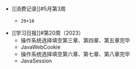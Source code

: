 - [[消费记录]]#5月第3周
	- ```calc
	  20+10
	  ```
- [[学习日报]]#第20周（2023）
	- 操作系统选择填空第三章、第四章、第五章完毕
	- JavaWebCookie
	- 操作系统选择填空第六章、第七章、第八章完毕
	- JavaSession